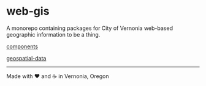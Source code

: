 # web-gis

A monorepo containing packages for City of Vernonia web-based geographic information to be a thing.

[components](./packages/components)

[geospatial-data](./packages/geospatial-data)

---

Made with :heart: and :coffee: in Vernonia, Oregon

